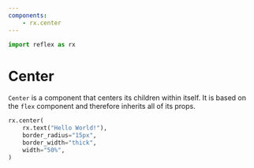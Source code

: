 ```yaml
---
components:
    - rx.center
---
```


```python exec
import reflex as rx
```

# Center

`Center` is a component that centers its children within itself. It is based on the `flex` component and therefore inherits all of its props.

```python demo
rx.center(
    rx.text("Hello World!"),
    border_radius="15px",
    border_width="thick",
    width="50%",
)
```
